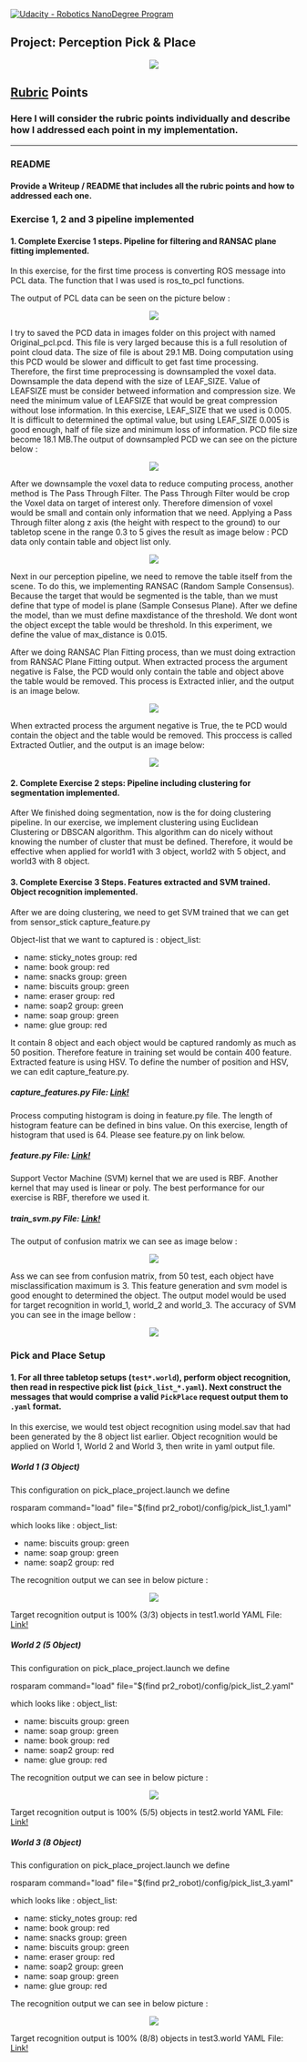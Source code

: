 [![Udacity - Robotics NanoDegree Program](https://s3-us-west-1.amazonaws.com/udacity-robotics/Extra+Images/RoboND_flag.png)](https://www.udacity.com/robotics)

## Project: Perception Pick & Place

<p align="center"> <img src="./images/RoboND-Perception.jpg"> </p>

## [Rubric](https://review.udacity.com/#!/rubrics/1067/view) Points
### Here I will consider the rubric points individually and describe how I addressed each point in my implementation.  

---
### README

#### Provide a Writeup / README that includes all the rubric points and how to addressed each one. 

### Exercise 1, 2 and 3 pipeline implemented

#### 1. Complete Exercise 1 steps. Pipeline for filtering and RANSAC plane fitting implemented.
In this exercise, for the first time process is converting ROS message into PCL data. The function that I was used is ros_to_pcl functions.

The output of PCL data can be seen on the picture below :
<p align="center"> <img src="./images/01 Original PCD.jpg"> </p>

I try to saved the PCD data in images folder on this project with named Original_pcl.pcd. This file is very larged because this is a full resolution of point cloud data. The size of file is about 29.1 MB. Doing computation using this PCD would be slower and difficult to get fast time processing. Therefore, the first time preprocessing is downsampled the voxel data. Downsample the data depend with the size of LEAF_SIZE. Value of LEAFSIZE must be consider betweed information and compression size. We need the minimum value of LEAFSIZE that would be great compression without lose information. In this exercise, LEAF_SIZE that we used is 0.005. It is difficult to determined the optimal value, but using LEAF_SIZE 0.005 is good enough, half of file size and minimum loss of information. PCD file size become 18.1 MB.The output of downsampled PCD we can see on the picture below :
<p align="center"> <img src="./images/02 downsampled.jpg"> </p>

After we downsample the voxel data to reduce computing process, another method is The Pass Through Filter. The Pass Through Filter would be crop the Voxel data on target of interest only. Therefore dimension of voxel would be small and contain only information that we need. Applying a Pass Through filter along z axis (the height with respect to the ground) to our tabletop scene in the range 0.3 to 5 gives the result as image below :
PCD data only contain table and object list only.
<p align="center"> <img src="./images/03 Pass Throught Filter PCD.jpg"> </p>

Next in our perception pipeline, we need to remove the table itself from the scene. To do this, we implementing RANSAC (Random Sample Consensus). Because the target that would be segmented is the table, than we must define that type of model is plane (Sample Consesus Plane). After we define the model, than we must define maxdistance of the threshold. We dont wont the object except the table would be threshold. In this experiment, we define the value of max_distance is 0.015.

After we doing RANSAC Plan Fitting process, than we must doing extraction from RANSAC Plane Fitting output. When extracted process the argument negative is False, the PCD would only contain the table and object above the table would be removed. This process is Extracted inlier, and the output is an image below.

<p align="center"> <img src="./images/04 Extracted Inlier.jpg"> </p>

When extracted process the argument negative is True, the te PCD would contain the object and the table would be removed. This proccess is called Extracted Outlier, and the output is an image below:

<p align="center"> <img src="./images/05 Extracted Outlier.jpg"> </p>

#### 2. Complete Exercise 2 steps: Pipeline including clustering for segmentation implemented.  

After We finished doing segmentation, now is the for doing clustering pipeline. In our exercise, we implement clustering using Euclidean Clustering or DBSCAN algorithm. This algorithm can do nicely without knowing the number of cluster that must be defined. Therefore, it would be effective when applied for world1 with 3 object, world2 with 5 object, and world3 with 8 object. 

#### 3. Complete Exercise 3 Steps.  Features extracted and SVM trained.  Object recognition implemented.
After we are doing clustering, we need to get SVM trained that we can get from sensor_stick capture_feature.py

Object-list that we want to captured is :
object_list:
  - name: sticky_notes
    group: red
  - name: book
    group: red
  - name: snacks
    group: green
  - name: biscuits
    group: green
  - name: eraser
    group: red
  - name: soap2
    group: green
  - name: soap
    group: green
  - name: glue
    group: red

It contain 8 object and each object would be captured randomly as much as 50 position. Therefore feature in training set would be contain 400 feature. Extracted feature is using HSV. To define the number of position and HSV, we can edit capture_feature.py.

##### capture_features.py File: [Link!](https://github.com/oktantod/RoboND-Perception-Project/blob/master/pr2_robot/scripts/capture_features.py)

Process computing histogram is doing in feature.py file. The length of histogram feature can be defined in bins value. On this exercise, length of histogram that used is 64. Please see feature.py on link below.

##### feature.py File: [Link!](https://github.com/oktantod/RoboND-Perception-Project/blob/master/pr2_robot/scripts/features.py)

Support Vector Machine (SVM) kernel that we are used is RBF. Another kernel that may used is linear or poly. The best performance for our exercise is RBF, therefore we used it.
##### train_svm.py File: [Link!](https://github.com/oktantod/RoboND-Perception-Project/blob/master/pr2_robot/scripts/train_svm.py)

The output of confusion matrix we can see as image below :
<p align="center"> <img src="./images/Confusion Matrix.jpg"> </p>

Ass we can see from confusion matrix, from 50 test, each object have misclassification maximum is 3. This feature generation and svm model is good enought to determined the object. The output model would be used for target recognition in world_1, world_2 and world_3. The accuracy of SVM you can see in the image bellow :
<p align="center"> <img src="./images/Accuracy SVM Trainee.jpg"> </p>


### Pick and Place Setup

#### 1. For all three tabletop setups (`test*.world`), perform object recognition, then read in respective pick list (`pick_list_*.yaml`). Next construct the messages that would comprise a valid `PickPlace` request output them to `.yaml` format.

In this exercise, we would test object recognition using model.sav that had been generated by the 8 object list earlier. Object recognition would be applied on World 1, World 2 and World 3, then write in yaml output file.

##### World 1 (3 Object)
This configuration on pick_place_project.launch we define

rosparam command="load" file="$(find pr2_robot)/config/pick_list_1.yaml"

which looks like :
object_list:
  - name: biscuits
    group: green
  - name: soap
    group: green
  - name: soap2
    group: red

The recognition output we can see in below picture :
<p align="center"> <img src="./images/00 World 1.jpg"> </p>

Target recognition output is 100% (3/3) objects in test1.world
YAML File: [Link!](https://github.com/oktantod/RoboND-Perception-Project/blob/master/output_1.yaml)

##### World 2 (5 Object)
This configuration on pick_place_project.launch we define

rosparam command="load" file="$(find pr2_robot)/config/pick_list_2.yaml"

which looks like :
object_list:
  - name: biscuits
    group: green
  - name: soap
    group: green
  - name: book
    group: red
  - name: soap2
    group: red
  - name: glue
    group: red

The recognition output we can see in below picture :
<p align="center"> <img src="./images/12 World 2.jpg"> </p>

Target recognition output is 100% (5/5) objects in test2.world
YAML File: [Link!](https://github.com/oktantod/RoboND-Perception-Project/blob/master/output_2.yaml)

##### World 3 (8 Object)
This configuration on pick_place_project.launch we define

rosparam command="load" file="$(find pr2_robot)/config/pick_list_3.yaml"

which looks like :
object_list:
  - name: sticky_notes
    group: red
  - name: book
    group: red
  - name: snacks
    group: green
  - name: biscuits
    group: green
  - name: eraser
    group: red
  - name: soap2
    group: green
  - name: soap
    group: green
  - name: glue
    group: red

The recognition output we can see in below picture :
<p align="center"> <img src="./images/16 World 3.jpg"> </p>

Target recognition output is 100% (8/8) objects in test3.world
YAML File: [Link!](https://github.com/oktantod/RoboND-Perception-Project/blob/master/output_3.yaml)
